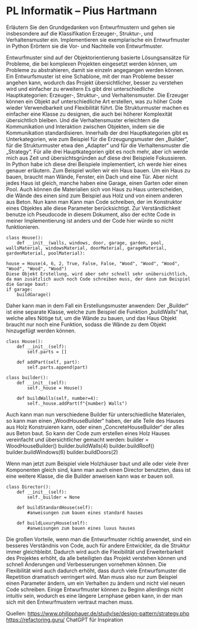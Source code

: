 # PL Informatik – Pius Hartmann
Erläutern Sie den Grundgedanken von Entwurfmustern und gehen sie insbesondere auf die Klassifikation Erzeuger-, Struktur-, und Verhaltensmuster ein.
Implementieren sie exemplarische ein Entwurfmuster in Python
Erörtern sie die Vor- und Nachteile von Entwurfmuster.

Entwurfmuster sind auf der Objektorientierung basierte Lösungsansätze für Probleme, die bei komplexen Projekten eingesetzt werden können, um Probleme zu abstrahieren, damit sie einzeln angegangen werden können. Ein Entwurfsmuster ist eine Schablone, mit der man Probleme besser angehen kann, wodurch das Projekt übersichtlicher, besser zu verstehen wird und einfacher zu erweitern
Es gibt drei unterschiedliche Hauptkategorien: Erzeuger-, Struktur-, und Verhaltensmuster. Die Erzeuger können ein Objekt auf unterschiedliche Art erstellen, was zu höher Code wieder Verwendbarkeit und Flexibilität führt. Die Strukturmuster machen es einfacher eine Klasse zu designen, die auch bei höherer Komplexität übersichtlich bleiben. Und die Verhaltensmuster erleichtern die Kommunikation und Interaktion zwischen Objekten, indem sie die Kommunikation standardisieren.
Innerhalb der drei Hauptkategorien gibt es Unterkategorien, wie zum Beispiel für die Erzeugungsmuster den „Builder“, für die Strukturmuster etwa den „Adapter“ und für die Verhaltensmuster die „Strategy“.  Für alle drei Hauptkategorien gibt es noch mehr, aber ich werde mich aus Zeit und übersichtsgründen auf diese drei Beispiele Fokussieren. 
In Python habe ich diese drei Beispiele implementiert, ich werde hier eines genauer erläutern. Zum Beispiel wollen wir ein Haus bauen. Um ein Haus zu bauen, braucht man Wände, Fenster, ein Dach und eine Tür. Aber nicht jedes Haus ist gleich, manche haben eine Garage, einen Garten oder einen Pool. Auch können die Materialien sich von Haus zu Haus unterscheiden, die Wände des einen sind zum Beispiel aus Holz und von einem anderen aus Beton. Nun kann man Kann man Code schreiben, der im Konstruktor eines Objektes alle diese Parameter berücksichtigt. Zur Verständlichkeit benutze ich Pseudocode in diesem Dokument, also der echte Code in meiner Implementierung ist anders und der Code hier würde so nicht funktionieren. 
```
class House():	
    def __init__(walls, windows, door, garage, garden, pool, wallsMaterial, windowsMaterial, doorMaterial, garageMaterial, gardenMaterial, poolMaterial):

house = House(4, 6, 2, True, False, False, "Wood", "Wood", "Wood", "Wood", "Wood", "Wood")
Diese Objekt Erstellung, wird aber sehr schnell sehr unübersichtlich, da man zusätzlich auch noch Code schreiben muss, der dann zum Beispiel die Garage baut:
if garage:
    buildGarage()
```
Daher kann man in dem Fall ein Erstellungsmuster anwenden: Der „Builder“ ist eine separate Klasse, welche zum Beispiel die Funktion „buildWalls“ hat, welche alles Nötige tut, um die Wände zu bauen, und das Haus Objekt braucht nur noch eine Funktion, sodass die Wände zu dem Objekt hinzugefügt werden können.
```
class House():
    def __init__(self):
        self.parts = []

    def addPart(self, part):
        self.parts.append(part)

class builder():
    def __init__(self):
        self._house = House()

    def buildWalls(self, number=4):
        self._house.addPart(f"{number} Walls")
```
Auch kann man nun verschiedene Builder für unterschiedliche Materialen, so kann man einen „WoodHouseBuilder“ haben, der alle Teile des Hauses aus Holz Konstruieren kann, oder einen „ConcreteHouseBuilder“ der alles aus Beton baut. So kann der Code zum erstellen eines Holz Hauses vereinfacht und übersichtlicher gemacht werden:
builder = WoodHouseBuilder()
builder.buildWalls(4)
builder.buildRoof()
builder.buildWindows(6)
builder.buildDoors(2)

Wenn man jetzt zum Beispiel viele Holzhäuser baut und alle oder viele ihrer Komponenten gleich sind, kann man auch einen Director benutzten, dass ist eine weitere Klasse, die die Builder anweisen kann was er bauen soll.
```
class Director():
    def __init__(self):
        self._builder = None

    def buildStandardHouse(self):
        #anweisungen zum bauen eines standard hauses
    
    def buildLuxuryHouse(self):
        #anweisungen zum bauen eines luxus hauses
```
Die großen Vorteile, wenn man die Entwurfmuster richtig anwendet, sind ein besseres Verständnis von Code, auch für andere Entwickler, da die Struktur immer gleichbleibt. Dadurch wird auch die Flexibilität und Erweiterbarkeit des Projektes erhöht, da alle beteiligten das Projekt verstehen können und schnell Änderungen und Verbesserungen vornehmen können. Die Flexibilität wird auch dadurch erhöht, dass durch viele Entwurfsmuster die Repetition dramatisch verringert wird. Man muss also nur zum Beispiel einen Parameter ändern, um ein Verhalten zu ändern und nicht viel neuen Code schreiben. Einige Entwurfmuster können zu Beginn allerdings nicht intuitiv sein, wodurch es eine längere Lernphase geben kann, in der man sich mit den Entwurfmustern vertraut machen muss.

Quellen:
https://www.philipphauer.de/study/se/design-pattern/strategy.php
https://refactoring.guru/
ChatGPT für Inspiration